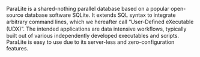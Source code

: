 ParaLite is a shared-nothing parallel database based on a popular open-source database software SQLite. It extends SQL syntax to integrate arbitrary command lines, which we hereafter call “User-Deﬁned eXecutable (UDX)”. The intended applications are data intensive workﬂows, typically built out of various independently developed executables and scripts. ParaLite is easy to use due to its server-less and zero-configuration features.